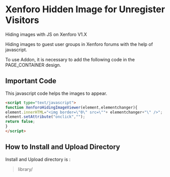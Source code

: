 # Xenforo Hidden Image for Unregister Visitors
Hiding images with JS on Xenforo V1.X  
  
Hiding images to guest user groups in Xenforo forums with the help of javascript.  
  
To use Addon, it is necessary to add the following code in the PAGE_CONTAINER design.  
  
## Important Code

This javascript code helps the images to appear.

```html
<script type="text/javascript">
function XenforoHidingImageViewer(element,elementchanger){
element.innerHTML="<img border=\"0\" src=\""+ elementchanger+"\" />";  
element.setAttribute("onclick","");
return false;
}
</script>
```

## How to Install and Upload Directory
Install and Upload directory is : 
> library/

